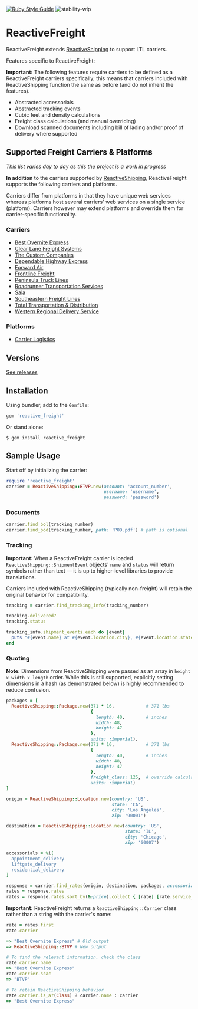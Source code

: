 [![Ruby Style Guide](https://img.shields.io/badge/code_style-rubocop-brightgreen.svg)](https://github.com/rubocop-hq/rubocop)
![stability-wip](https://img.shields.io/badge/stability-work_in_progress-lightgrey.svg)

# ReactiveFreight

ReactiveFreight extends [ReactiveShipping](https://github.com/realsubpop/reactive_shipping) to support LTL carriers.

Features specific to ReactiveFreight:

**Important:** The following features require carriers to be defined as a ReactiveFreight carriers specifically; this means that carriers included with ReactiveShipping function the same as before (and do not inherit the features).

- Abstracted accessorials
- Abstracted tracking events
- Cubic feet and density calculations
- Freight class calculations (and manual overriding)
- Download scanned documents including bill of lading and/or proof of delivery where supported

## Supported Freight Carriers & Platforms

*This list varies day to day as this the project is a work in progress*

**In addition** to the carriers supported by [ReactiveShipping](https://github.com/realsubpop/reactive_shipping), ReactiveFreight supports the following carriers and platforms.

Carriers differ from platforms in that they have unique web services whereas platforms host several carriers' web services on a single service (platform). Carriers however may extend platforms and override them for carrier-specific functionality.

### Carriers

* [Best Overnite Express](https://www.bestovernite.com)
* [Clear Lane Freight Systems](https://clearlanefreight.com)
* [The Custom Companies](https://www.customco.com)
* [Dependable Highway Express](https://godependable.com)
* [Forward Air](https://www.forwardair.com)
* [Frontline Freight](http://frontlinefreightinc.com)
* [Peninsula Truck Lines](http://www.peninsulatruck.com/)
* [Roadrunner Transportation Services](https://www.rrts.com)
* [Saia](https://www.saia.com)
* [Southeastern Freight Lines](https://www.sefl.com/)
* [Total Transportation & Distribution](https://www.ttdwest.com)
* [Western Regional Delivery Service](http://www.wrds.com)

### Platforms

* [Carrier Logistics](https://carrierlogistics.com)

## Versions

[See releases](https://github.com/brodyhoskins/reactive_freight/releases)

## Installation

Using bundler, add to the `Gemfile`:

```ruby
gem 'reactive_freight'
```

Or stand alone:

```
$ gem install reactive_freight
```

## Sample Usage

Start off by initializing the carrier:

```ruby
require 'reactive_freight'
carrier = ReactiveShipping::BTVP.new(account: 'account_number',
                                     username: 'username',
                                     password: 'password')
```

### Documents

```ruby
carrier.find_bol(tracking_number)
carrier.find_pod(tracking_number, path: 'POD.pdf') # path is optional
```

### Tracking

**Important:** When a ReactiveFreight carrier is loaded `ReactiveShipping::ShipmentEvent` objects' `name` and `status` will return symbols rather than text — it is up to higher-level libraries to provide translations.

Carriers included with ReactiveShipping (typically non-freight) will retain the original behavior for compatibility.

```ruby
tracking = carrier.find_tracking_info(tracking_number)

tracking.delivered?
tracking.status

tracking_info.shipment_events.each do |event|
  puts "#{event.name} at #{event.location.city}, #{event.location.state} on #{event.time}. #{event.message}"
end
```

### Quoting

**Note:** Dimensions from ReactiveShipping were passed as an array in `height x width x length` order. While this is still supported, explicitly setting dimensions in a hash (as demonstrated below) is highly recommended to reduce confusion.

```ruby
packages = [
  ReactiveShipping::Package.new(371 * 16,            # 371 lbs
                                {
                                  length: 40,        # inches
                                  width: 48,
                                  height: 47
                                },
                                units: :imperial),
  ReactiveShipping::Package.new(371 * 16,            # 371 lbs
                                {
                                  length: 40,        # inches
                                  width: 48,
                                  height: 47
                                },
                                freight_class: 125,  # override calculated freight class
                                units: :imperial)
]

origin = ReactiveShipping::Location.new(country: 'US',
                                        state: 'CA',
                                        city: 'Los Angeles',
                                        zip: '90001')

destination = ReactiveShipping::Location.new(country: 'US',
                                             state: 'IL',
                                             city: 'Chicago',
                                             zip: '60007')

accessorials = %i[
  appointment_delivery
  liftgate_delivery
  residential_delivery
]

response = carrier.find_rates(origin, destination, packages, accessorials: accessorials)
rates = response.rates
rates = response.rates.sort_by(&:price).collect { |rate| [rate.service_name, rate.price] }
```

**Important:** ReactiveFreight returns a `ReactiveShipping::Carrier` class rather than a string with the carrier's name:

```ruby
rate = rates.first
rate.carrier

=> "Best Overnite Express" # Old output
=> ReactiveShipping::BTVP # New output

# To find the relevant information, check the class
rate.carrier.name
=> "Best Overnite Express"
rate.carrier.scac
=> "BTVP"

# To retain ReactiveShipping behavior
rate.carrier.is_a?(Class) ? carrier.name : carrier
=> "Best Overnite Express"
```